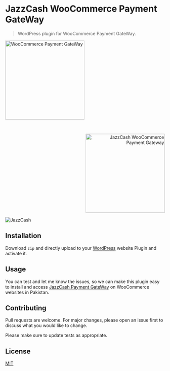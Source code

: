 # JazzCash WooCommerce Payment GateWay

> WordPress plugin for WooCommerce Payment GateWay. 

<p align="left">
  <img width="250" src="https://woocommerce.com/wp-content/themes/woo/images/logo-woocommerce.svg" alt="WooCommerce Payment GateWay"/>
</p>
<br>
<p align="right">
  <img width="250" src="https://www.jazzcash.com.pk/assets/themes/jazzcash/img/mobilink_logo.png" alt="JazzCash WooCommerce Payment Gateway"/>
</p>

![JazzCash]()

## Installation
Download ```zip``` and directly upload to your [WordPress](https://wordpress.org) website Plugin and activate it.

## Usage
You can test and let me know the issues, so we can make this plugin easy to install and access [JazzCash Payment GateWay](https://sandbox.jazzcash.com.pk/Sandbox) on WooCommerce websites in Pakistan.

## Contributing
Pull requests are welcome. For major changes, please open an issue first to discuss what you would like to change.

Please make sure to update tests as appropriate.

## License
[MIT](https://choosealicense.com/licenses/mit/)